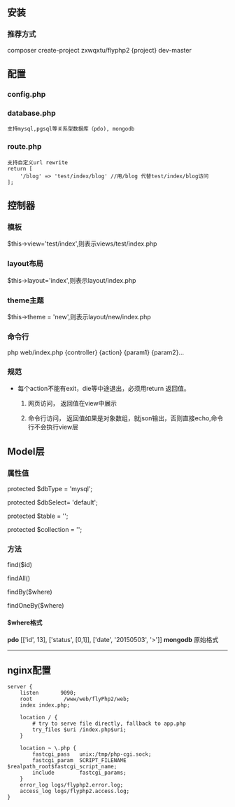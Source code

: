 ## 安装 ##
### 推荐方式 ###
composer create-project zxwqxtu/flyphp2 {project} dev-master

## 配置 ##
### config.php ###
### database.php ###
    支持mysql,pgsql等关系型数据库（pdo), mongodb
### route.php ###
    支持自定义url rewrite
    return [
        '/blog' => 'test/index/blog' //用/blog 代替test/index/blog访问
    ];

## 控制器 ##
### 模板 ###
$this->view='test/index',则表示views/test/index.php

### layout布局 ###
$this->layout='index',则表示layout/index.php

### theme主题 ###
$this->theme = 'new',则表示layout/new/index.php

### 命令行 ###
php web/index.php {controller} {action} {param1} {param2}...

### 规范 ###
- 每个action不能有exit，die等中途退出，必须用return 返回值。

    
    1. 网页访问， 返回值在view中展示
       
    1.  命令行访问， 返回值如果是对象数组，就json输出，否则直接echo,命令行不会执行view层 
    
## Model层 ##
### 属性值 ###
   protected $dbType = 'mysql';
   
   protected $dbSelect= 'default';
   
   protected $table = '';
   
   protected $collection = '';
   
### 方法 ###
find($id)

findAll()

findBy($where)

findOneBy($where)

#### $where格式 ####
**pdo** [['id', 13], ['status', [0,1]], ['date', '20150503', '>']]
**mongodb** 原始格式


----------


## nginx配置 ##
	server {
		listen       9090;
		root          /www/web/flyPhp2/web;
		index index.php;

		location / {
			# try to serve file directly, fallback to app.php
			try_files $uri /index.php$uri;
		}

		location ~ \.php {
			fastcgi_pass   unix:/tmp/php-cgi.sock;
			fastcgi_param  SCRIPT_FILENAME  $realpath_root$fastcgi_script_name;
			include        fastcgi_params;
		}
		error_log logs/flyphp2.error.log;
		access_log logs/flyphp2.access.log;
	}
